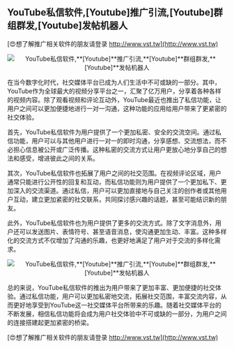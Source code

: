 ## **YouTube私信软件,**[Youtube]**推广引流,**[Youtube]**群组群发,**[Youtube]**发帖机器人**

[😍想了解推广相关软件的朋友请登录 http://www.vst.tw](http://www.vst.tw)

 <center><img src="https://vst.tw/MP4/tuiguang/png/3.png" alt="YouTube私信软件,**[Youtube]**推广引流,**[Youtube]**群组群发,**[Youtube]**发帖机器人"></center>

在当今数字化时代，社交媒体平台已成为人们生活中不可或缺的一部分。其中，YouTube作为全球最大的视频分享平台之一，汇聚了亿万用户，分享着各种各样的视频内容。除了观看视频和评论互动外，YouTube最近也推出了私信功能，让用户之间可以更加便捷地进行一对一沟通，这种功能的应用给用户带来了更紧密的社交体验。

首先，YouTube私信软件为用户提供了一个更加私密、安全的交流空间。通过私信功能，用户可以与其他用户进行一对一的即时沟通，分享感想、交流想法，而不必担心信息被公开或广泛传播。这种私密的交流方式让用户更放心地分享自己的想法和感受，增进彼此之间的关系。

其次，YouTube私信软件也拓展了用户之间的社交范围。在视频评论区域，用户通常只能进行公开性的回复和互动，而私信功能则为用户提供了一个更加私下、更加深入的交流渠道。通过私信，用户可以更加直接地与自己关注的创作者或其他用户互动，建立更加紧密的社交联系，共同探讨感兴趣的话题，甚至可能结识新的朋友。

此外，YouTube私信软件也为用户提供了更多的交流方式。除了文字消息外，用户还可以发送图片、表情符号、甚至语音消息，使沟通更加生动、丰富。这种多样化的交流方式不仅增加了沟通的乐趣，也更好地满足了用户对于交流的多样化需求。

 <center><img src="https://vst.tw/MP4/tuiguang/png/8.png" alt="YouTube私信软件,**[Youtube]**推广引流,**[Youtube]**群组群发,**[Youtube]**发帖机器人"></center>

总的来说，YouTube私信软件的推出为用户带来了更加丰富、更加便捷的社交体验。通过私信功能，用户可以更加私密地交流，拓展社交范围，丰富交流内容，从而更好地享受到YouTube这一社交媒体平台所带来的乐趣。随着社交媒体平台的不断发展，相信私信功能将会成为用户社交体验中不可或缺的一部分，为用户之间的连接搭建起更加紧密的桥梁。

[😍想了解推广相关软件的朋友请登录 http://www.vst.tw](http://www.vst.tw)



